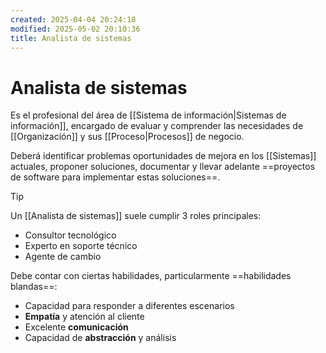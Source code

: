 ```yaml
---
created: 2025-04-04 20:24:18
modified: 2025-05-02 20:10:36
title: Analista de sistemas
---
```


# Analista de sistemas

Es el profesional del área de [[Sistema de información|Sistemas de información]], encargado de evaluar y comprender las necesidades de [[Organización]] y sus [[Proceso|Procesos]] de negocio.

Deberá identificar problemas oportunidades de mejora en los [[Sistemas]] actuales, proponer soluciones, documentar y llevar adelante ==proyectos de software para implementar estas soluciones==.

> [!tip]
> Un [[Analista de sistemas]] suele cumplir 3 roles principales:
> 
> - Consultor tecnológico
> - Experto en soporte técnico
> - Agente de cambio

Debe contar con ciertas habilidades, particularmente ==habilidades blandas==:

- Capacidad para responder a diferentes escenarios
- **Empatía** y atención al cliente
- Excelente **comunicación**
- Capacidad de **abstracción** y análisis
